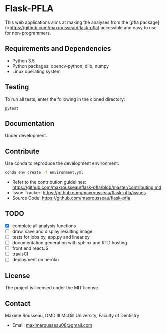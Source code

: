 Flask-PFLA
==========

This web applications aims at making the analyses from the [pfla
package](<https://github.com/maxrousseau/flask-pfla) accessible and easy to use
for non-programmers.

Requirements and Dependencies
-----------------------------

-   Python 3.5
-   Python packages: opencv-python, dlib, numpy 
-   Linux operating system

Testing
-------

To run all tests, enter the following in the cloned directory:

```shell
pytest 
```

Documentation
-------------
Under development.

Contribute
----------

Use conda to reproduce the development environment:
```sh
conda env create -f environment.yml
```

-   Refer to the contribution guidelines: <https://github.com/maxrousseau/flask-pfla/blob/master/contributing.md> 
-   Issue Tracker: <https://github.com/maxrousseau/flask-pfla/issues>
-   Source Code: <https://github.com/maxrousseau/flask-pfla>

TODO
----
- [x] complete all analysis functions
- [ ] draw, save and display resulting image
- [ ] tests for jobs.py, app.py and linear.py
- [ ] documentation generation with sphinx and RTD hosting
- [ ] front end reactJS
- [ ] travisCI 
- [ ] deployment on heroku

License
-------
The project is licensed under the MIT license.

Contact
-------
Maxime Rousseau, DMD III McGill University, Faculty of Dentistry
- Email: <maximerousseau08@gmail.com>

